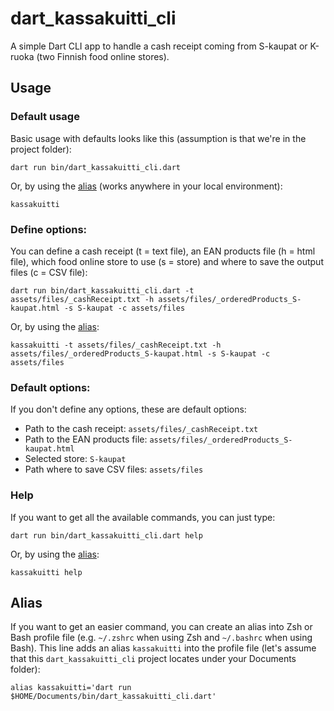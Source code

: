 # dart_kassakuitti_cli

A simple Dart CLI app to handle a cash receipt coming from S-kaupat or K-ruoka (two Finnish food online stores).


## Usage

### Default usage

Basic usage with defaults looks like this (assumption is that we're in the project folder):

```
dart run bin/dart_kassakuitti_cli.dart
```

Or, by using the [alias](#alias) (works anywhere in your local environment):

```
kassakuitti
```

### Define options:

You can define a cash receipt (t = text file), an EAN products file (h = html file), which food online store to use (s = store) and where to save the output files (c = CSV file):

```
dart run bin/dart_kassakuitti_cli.dart -t assets/files/_cashReceipt.txt -h assets/files/_orderedProducts_S-kaupat.html -s S-kaupat -c assets/files
```

Or, by using the [alias](#alias):

```
kassakuitti -t assets/files/_cashReceipt.txt -h assets/files/_orderedProducts_S-kaupat.html -s S-kaupat -c assets/files
```

### Default options:

If you don't define any options, these are default options:
- Path to the cash receipt: `assets/files/_cashReceipt.txt`
- Path to the EAN products file: `assets/files/_orderedProducts_S-kaupat.html`
- Selected store: `S-kaupat`
- Path where to save CSV files: `assets/files`

### Help

If you want to get all the available commands, you can just type:

```
dart run bin/dart_kassakuitti_cli.dart help
```

Or, by using the [alias](#alias):

```
kassakuitti help
```

## Alias

If you want to get an easier command, you can create an alias into Zsh or Bash profile file (e.g. `~/.zshrc` when using Zsh and `~/.bashrc` when using Bash). This line adds an alias `kassakuitti` into the profile file (let's assume that this `dart_kassakuitti_cli` project locates under your Documents folder):

```
alias kassakuitti='dart run $HOME/Documents/bin/dart_kassakuitti_cli.dart'
```